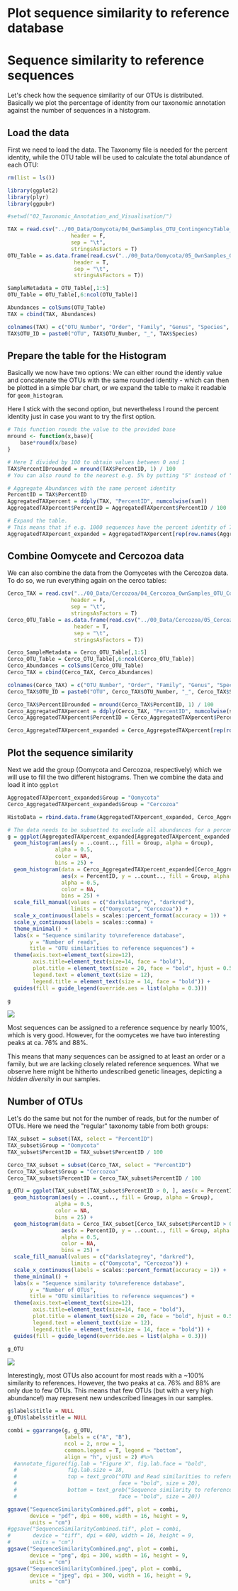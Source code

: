 Plot sequence similarity to reference database
================

Sequence similarity to reference sequences
==========================================

Let's check how the sequence similarity of our OTUs is distributed. Basically we plot the percentage of identity from our taxonomic annotation against the number of sequences in a histogram.

Load the data
-------------

First we need to load the data. The Taxonomy file is needed for the percent identity, while the OTU table will be used to calculate the total abundance of each OTU:

``` r
rm(list = ls())

library(ggplot2)
library(plyr)
library(ggpubr)

#setwd("02_Taxonomic_Annotation_and_Visualisation/")

TAX = read.csv("../00_Data/Oomycota/04_OwnSamples_OTU_ContingencyTable_filtered_sequences_NCBI-nt_blasted_sorted_BestHit-TaxonomyTable_Oomycetes_sequences_vsearch-ITS1-BestHit_AnnotationRefined_noPipe.tsv", 
                    header = F, 
                    sep = "\t", 
                    stringsAsFactors = T)
OTU_Table = as.data.frame(read.csv("../00_Data/Oomycota/05_OwnSamples_OTU_Table_min-freq-9588_transposed_withMetadata.tsv", 
                     header = T, 
                     sep = "\t", 
                     stringsAsFactors = T))

SampleMetadata = OTU_Table[,1:5]
OTU_Table = OTU_Table[,6:ncol(OTU_Table)]

Abundances = colSums(OTU_Table)
TAX = cbind(TAX, Abundances)

colnames(TAX) = c("OTU_Number", "Order", "Family", "Genus", "Species", "ReferenceID", "PercentID", "Abundance")
TAX$OTU_ID = paste0("OTU", TAX$OTU_Number, "_", TAX$Species)
```

Prepare the table for the Histogram
-----------------------------------

Basically we now have two options: We can either round the identiy value and concatenate the OTUs with the same rounded identity - which can then be plotted in a simple bar chart, or we expand the table to make it readable for `geom_histogram`.

Here I stick with the second option, but nevertheless I round the percent identity just in case you want to try the first option.

``` r
# This function rounds the value to the provided base
mround <- function(x,base){
    base*round(x/base)
} 

# Here I divided by 100 to obtain values between 0 and 1
TAX$PercentIDrounded = mround(TAX$PercentID, 1) / 100
# You can also round to the nearest e.g. 5% by putting "5" instead of "1"

# Aggregate Abundances with the same percent identity
PercentID = TAX$PercentID
AggregatedTAXpercent = ddply(TAX, "PercentID", numcolwise(sum))
AggregatedTAXpercent$PercentID = AggregatedTAXpercent$PercentID / 100

# Expand the table. 
# This means that if e.g. 1000 sequences have the percent identity of 70.5 we print 70.5 1000 times
AggregatedTAXpercent_expanded = AggregatedTAXpercent[rep(row.names(AggregatedTAXpercent), AggregatedTAXpercent$Abundance), c(1,3)]
```

Combine Oomycete and Cercozoa data
----------------------------------

We can also combine the data from the Oomycetes with the Cercozoa data. To do so, we run everything again on the cerco tables:

``` r
Cerco_TAX = read.csv("../00_Data/Cercozoa/04_Cercozoa_OwnSamples_OTU_ContingencyTable_filtered_sequences_NCBI-nt_blasted_sorted_BestHit-TaxonomyTable_Cercozoa_sequences_vsearch-V4-BestHit_AnnotationRefined_noPipe.tsv", 
                    header = F, 
                    sep = "\t", 
                    stringsAsFactors = T)
Cerco_OTU_Table = as.data.frame(read.csv("../00_Data/Cercozoa/05_Cercozoa_OwnSamples_OTU_Table_min-freq-15684_transposed_withMetadata.tsv", 
                     header = T, 
                     sep = "\t", 
                     stringsAsFactors = T))

Cerco_SampleMetadata = Cerco_OTU_Table[,1:5]
Cerco_OTU_Table = Cerco_OTU_Table[,6:ncol(Cerco_OTU_Table)]
Cerco_Abundances = colSums(Cerco_OTU_Table)
Cerco_TAX = cbind(Cerco_TAX, Cerco_Abundances)

colnames(Cerco_TAX) = c("OTU_Number", "Order", "Family", "Genus", "Species", "ReferenceID", "PercentID", "Abundance")
Cerco_TAX$OTU_ID = paste0("OTU", Cerco_TAX$OTU_Number, "_", Cerco_TAX$Species)

Cerco_TAX$PercentIDrounded = mround(Cerco_TAX$PercentID, 1) / 100
Cerco_AggregatedTAXpercent = ddply(Cerco_TAX, "PercentID", numcolwise(sum))
Cerco_AggregatedTAXpercent$PercentID = Cerco_AggregatedTAXpercent$PercentID / 100

Cerco_AggregatedTAXpercent_expanded = Cerco_AggregatedTAXpercent[rep(row.names(Cerco_AggregatedTAXpercent), Cerco_AggregatedTAXpercent$Abundance), c(1,3)]
```

Plot the sequence similarity
----------------------------

Next we add the group (Oomycota and Cercozoa, respectively) which we will use to fill the two different histograms. Then we combine the data and load it into `ggplot`

``` r
AggregatedTAXpercent_expanded$Group = "Oomycota"
Cerco_AggregatedTAXpercent_expanded$Group = "Cercozoa"

HistoData = rbind.data.frame(AggregatedTAXpercent_expanded, Cerco_AggregatedTAXpercent_expanded)

# The data needs to be subsetted to exclude all abundances for a percent ID of 0
g = ggplot(AggregatedTAXpercent_expanded[AggregatedTAXpercent_expanded > 0, ], aes(x = PercentID)) +
  geom_histogram(aes(y = ..count.., fill = Group, alpha = Group), 
               alpha = 0.5, 
               color = NA, 
               bins = 25) +
  geom_histogram(data = Cerco_AggregatedTAXpercent_expanded[Cerco_AggregatedTAXpercent_expanded > 0, ], 
                 aes(x = PercentID, y = ..count.., fill = Group, alpha = Group), 
                 alpha = 0.5, 
                 color = NA, 
                 bins = 25) +
  scale_fill_manual(values = c("darkslategrey", "darkred"), 
                    limits = c("Oomycota", "Cercozoa")) +
  scale_x_continuous(labels = scales::percent_format(accuracy = 1)) + 
  scale_y_continuous(labels = scales::comma) +
  theme_minimal() +
  labs(x = "Sequence similarity to\nreference database", 
       y = "Number of reads", 
       title = "OTU similarities to reference sequences") +
  theme(axis.text=element_text(size=12), 
        axis.title=element_text(size=14, face = "bold"), 
        plot.title = element_text(size = 20, face = "bold", hjust = 0.5), 
        legend.text = element_text(size = 12), 
        legend.title = element_text(size = 14, face = "bold")) +
  guides(fill = guide_legend(override.aes = list(alpha = 0.3)))

g
```

![](SequenceSimilarity_toReferenceDatabase_files/figure-markdown_github/SequenceSimilarityPlotReads-1.png)

Most sequences can be assigned to a reference sequence by nearly 100%, which is very good. However, for the oomycetes we have two interesting peaks at ca. 76% and 88%.

This means that many sequences can be assigned to at least an order or a family, but we are lacking closely related reference sequences. What we observe here might be hitherto undescribed genetic lineages, depicting a *hidden diversity* in our samples.

Number of OTUs
--------------

Let's do the same but not for the number of reads, but for the number of OTUs. Here we need the "regular" taxonomy table from both groups:

``` r
TAX_subset = subset(TAX, select = "PercentID")
TAX_subset$Group = "Oomycota"
TAX_subset$PercentID = TAX_subset$PercentID / 100

Cerco_TAX_subset = subset(Cerco_TAX, select = "PercentID")
Cerco_TAX_subset$Group = "Cercozoa"
Cerco_TAX_subset$PercentID = Cerco_TAX_subset$PercentID / 100

g_OTU = ggplot(TAX_subset[TAX_subset$PercentID > 0, ], aes(x = PercentID)) +
  geom_histogram(aes(y = ..count.., fill = Group, alpha = Group), 
               alpha = 0.5, 
               color = NA, 
               bins = 25) +
  geom_histogram(data = Cerco_TAX_subset[Cerco_TAX_subset$PercentID > 0, ], 
                 aes(x = PercentID, y = ..count.., fill = Group, alpha = Group), 
                 alpha = 0.5, 
                 color = NA, 
                 bins = 25) +
  scale_fill_manual(values = c("darkslategrey", "darkred"), 
                    limits = c("Oomycota", "Cercozoa")) +
  scale_x_continuous(labels = scales::percent_format(accuracy = 1)) + 
  theme_minimal() +
  labs(x = "Sequence similarity to\nreference database", 
       y = "Number of OTUs", 
       title = "OTU similarities to reference sequences") +
  theme(axis.text=element_text(size=12), 
        axis.title=element_text(size=14, face = "bold"), 
        plot.title = element_text(size = 20, face = "bold", hjust = 0.5), 
        legend.text = element_text(size = 12), 
        legend.title = element_text(size = 14, face = "bold")) +
  guides(fill = guide_legend(override.aes = list(alpha = 0.3)))

g_OTU
```

![](SequenceSimilarity_toReferenceDatabase_files/figure-markdown_github/SequenceSimilarityPlotOTUs-1.png)

Interestingly, most OTUs also account for most reads with a ~100% similarity to references. However, the two peaks at ca. 76% and 88% are only due to few OTUs. This means that few OTUs (but with a very high abundance!) may represent new undescribed lineages in our samples.

``` r
g$labels$title = NULL
g_OTU$labels$title = NULL

combi = ggarrange(g, g_OTU, 
                  labels = c("A", "B"), 
                  ncol = 2, nrow = 1, 
                  common.legend = T, legend = "bottom", 
                  align = "h", vjust = 2) #%>%
  #annotate_figure(fig.lab = "Figure X", fig.lab.face = "bold", 
  #                fig.lab.size = 18, 
  #                top = text_grob("OTU and Read similarities to reference sequences", 
  #                                face = "bold", size = 20), 
  #                bottom = text_grob("Sequence similarity to reference sequences", 
  #                                face = "bold", size = 20))

ggsave("SequenceSimilarityCombined.pdf", plot = combi, 
       device = "pdf", dpi = 600, width = 16, height = 9, 
       units = "cm")
#ggsave("SequenceSimilarityCombined.tif", plot = combi, 
#       device = "tiff", dpi = 600, width = 16, height = 9, 
#       units = "cm")
ggsave("SequenceSimilarityCombined.png", plot = combi, 
       device = "png", dpi = 300, width = 16, height = 9, 
       units = "cm")
ggsave("SequenceSimilarityCombined.jpeg", plot = combi, 
       device = "jpeg", dpi = 300, width = 16, height = 9, 
       units = "cm")
```
